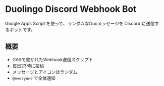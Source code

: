 # Duolingo Discord Webhook Bot

Google Apps Script を使って、ランダムなDuoメッセージを Discord に送信するボットです。

## 概要

- GASで書かれたWebhook送信スクリプト
- 毎日23時に投稿
- メッセージとアイコンはランダム
- `@everyone` で全体通知
